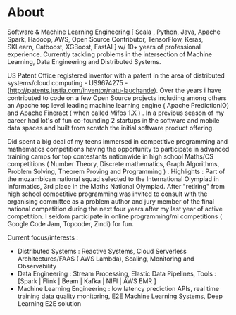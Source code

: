# About

Software & Machine Learning  Engineering [ Scala , Python, Java, Apache Spark, Hadoop, AWS, Open Source Contributor, TensorFlow, Keras, SKLearn, Catboost, XGBoost, FastAI ]  w/ 10+ years of  professional experience.  Currently tackling problems in the intersection of Machine Learning, Data Engineering and Distributed Systems.

US Patent Office registered  inventor  with a patent in the area of  distributed systems/cloud computing - US9674275 - (http://patents.justia.com/inventor/natu-lauchande). Over the years i  have contributed to code  on a few Open Source projects including among others an Apache top level leading machine learning engine ( Apache PredictionIO) and Apache Fineract ( when called Mifos 1.X ) . In a previous season of my career had lot's of fun co-founding 2 startups in the software and mobile data spaces and built from scratch the initial software product offering.

Did spent a big deal of my teens immersed in competitive programming  and mathematics competitions having the opportunity to participate in advanced training camps for top contestants nationwide in high school Maths/CS  competitions ( Number Theory, Discrete mathematics, Graph Algorithms, Problem Solving, Theorem Proving and Programming ) . Highlights :  Part of the mozambican national squad selected to the International Olympiad in Informatics, 3rd place in the Maths National Olympiad. After "retiring" from high school competitive programming was invited to consult with the organising committee as a problem author and jury member of the final national competition during the next four years after my last year of active competition. I seldom participate in online programming/ml competitions ( Google Code Jam, Topcoder, Zindi) for fun.
 
Current  focus/interests :

- Distributed Systems :  Reactive Systems,  Cloud Serverless Architectures/FAAS ( AWS Lambda), Scaling, Monitoring and Observability 
- Data Engineering : Stream Processing, Elastic Data Pipelines, Tools :   [Spark | Flink | Beam | Kafka | NIFI | AWS EMR ] 
- Machine Learning Engineering :  low latency prediction APIs, real time training data quality monitoring,  E2E Machine Learning Systems, Deep Learning E2E solution 
